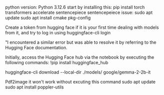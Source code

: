 python version: Python 3.12.6
start by installing this: pip install torch transformers accelerate sentencepiece
sentencepeiece issue: sudo apt update
                      sudo apt install cmake pkg-config

Create a token from hugging face if it is your first time dealing with models from it, and try to log in using huggingface-cli login

"I encountered a similar error but was able to resolve it by referring to the Hugging Face documentation.

Initially, access the Hugging Face hub via the notebook by executing the following commands:
!pip install huggingface_hub

huggingface-cli download --local-dir ./models/ google/gemma-2-2b-it

Pdf2image it won't work without excuting this command
sudo apt update
sudo apt install poppler-utils
